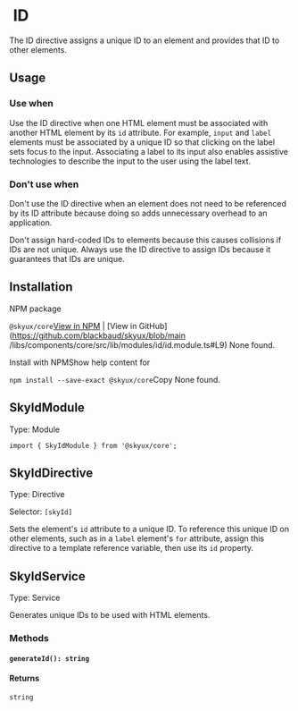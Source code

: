                  

 ID
==

The ID directive assigns a unique ID to an element and provides that ID to other elements.

 Usage
------

### Use when

Use the ID directive when one HTML element must be associated with another HTML element by its `id` attribute. For example, `input` and `label` elements must be associated by a unique ID so that clicking on the label sets focus to the input. Associating a label to its input also enables assistive technologies to describe the input to the user using the label text.

### Don't use when

Don't use the ID directive when an element does not need to be referenced by its ID attribute because doing so adds unnecessary overhead to an application.

Don't assign hard-coded IDs to elements because this causes collisions if IDs are not unique. Always use the ID directive to assign IDs because it guarantees that IDs are unique.

 Installation
-------------

NPM package

`@skyux/core`[View in NPM](https://www.npmjs.com/package/@skyux/core) | [View in GitHub](https://github.com/blackbaud/skyux/blob/main
/libs/components/core/src/lib/modules/id/id.module.ts#L9) None found.

Install with NPMShow help content for

`npm install --save-exact @skyux/core`Copy None found.

 SkyIdModule
------------

Type: Module

`import { SkyIdModule } from '@skyux/core';`

 SkyIdDirective
---------------

Type: Directive

Selector: `[skyId]`

Sets the element's `id` attribute to a unique ID. To reference this unique ID on other elements, such as in a `label` element's `for` attribute, assign this directive to a template reference variable, then use its `id` property.

 SkyIdService
-------------

Type: Service

Generates unique IDs to be used with HTML elements.

### Methods

#### `generateId(): string`

#### Returns

`string`